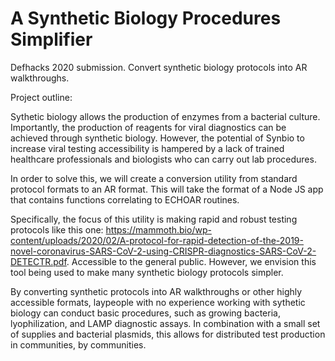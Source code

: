 # A Synthetic Biology Procedures Simplifier
Defhacks 2020 submission. Convert synthetic biology protocols into AR walkthroughs.

Project outline:

Sythetic biology allows the production of enzymes from a bacterial culture. Importantly, the production of reagents for viral diagnostics can be achieved through synthetic biology. However, the potential of Synbio to increase viral testing accessibility is hampered by a lack of trained healthcare professionals and biologists who can carry out lab procedures. 

In order to solve this, we will create a conversion utility from standard protocol formats to an AR format. This will take the format of a Node JS app that contains functions correlating to ECHOAR routines.

Specifically, the focus of this utility is making rapid and robust testing protocols like this one: https://mammoth.bio/wp-content/uploads/2020/02/A-protocol-for-rapid-detection-of-the-2019-novel-coronavirus-SARS-CoV-2-using-CRISPR-diagnostics-SARS-CoV-2-DETECTR.pdf. Accessible to the general public.
However, we envision this tool being used to make many synthetic biology protocols simpler.

By converting synthetic protocols into AR walkthroughs or other highly accessible formats, laypeople with no experience working with sythetic biology can conduct basic procedures, such as growing bacteria, lyophilization, and LAMP diagnostic assays. In combination with a small set of supplies and bacterial plasmids, this allows for distributed test production in communities, by communities.


